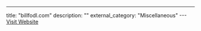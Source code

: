 ---
title: "billfodl.com"
description: ""
external_category: "Miscellaneous"
---[Visit Website](https://billfodl.com/pages/bitbonkers)

